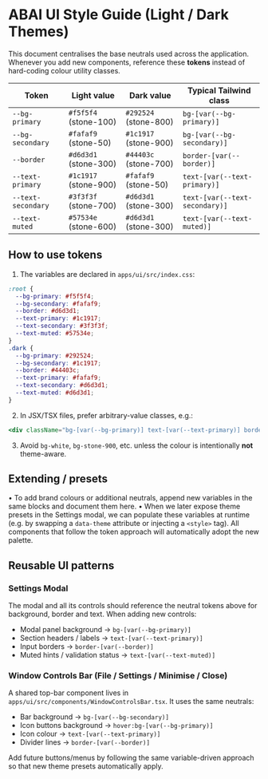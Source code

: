 # ABAI UI Style Guide (Light / Dark Themes)

This document centralises the base neutrals used across the application. Whenever you add new components, reference these **tokens** instead of hard-coding colour utility classes.

| Token              | Light value           | Dark value            | Typical Tailwind class         |
| ------------------ | --------------------- | --------------------- | ------------------------------ |
| `--bg-primary`     | `#f5f5f4` (stone-100) | `#292524` (stone-800) | `bg-[var(--bg-primary)]`       |
| `--bg-secondary`   | `#fafaf9` (stone-50)  | `#1c1917` (stone-900) | `bg-[var(--bg-secondary)]`     |
| `--border`         | `#d6d3d1` (stone-300) | `#44403c` (stone-700) | `border-[var(--border)]`       |
| `--text-primary`   | `#1c1917` (stone-900) | `#fafaf9` (stone-50)  | `text-[var(--text-primary)]`   |
| `--text-secondary` | `#3f3f3f` (stone-700) | `#d6d3d1` (stone-300) | `text-[var(--text-secondary)]` |
| `--text-muted`     | `#57534e` (stone-600) | `#d6d3d1` (stone-300) | `text-[var(--text-muted)]`     |

## How to use tokens

1. The variables are declared in `apps/ui/src/index.css`:

```css
:root {
  --bg-primary: #f5f5f4;
  --bg-secondary: #fafaf9;
  --border: #d6d3d1;
  --text-primary: #1c1917;
  --text-secondary: #3f3f3f;
  --text-muted: #57534e;
}
.dark {
  --bg-primary: #292524;
  --bg-secondary: #1c1917;
  --border: #44403c;
  --text-primary: #fafaf9;
  --text-secondary: #d6d3d1;
  --text-muted: #d6d3d1;
}
```

2. In JSX/TSX files, prefer arbitrary-value classes, e.g.:

```jsx
<div className="bg-[var(--bg-primary)] text-[var(--text-primary)] border border-[var(--border)]" />
```

3. Avoid `bg-white`, `bg-stone-900`, etc. unless the colour is intentionally **not** theme-aware.

## Extending / presets

• To add brand colours or additional neutrals, append new variables in the same blocks and document them here.
• When we later expose theme presets in the Settings modal, we can populate these variables at runtime (e.g. by swapping a `data-theme` attribute or injecting a `<style>` tag). All components that follow the token approach will automatically adopt the new palette.

## Reusable UI patterns

### Settings Modal

The modal and all its controls should reference the neutral tokens above for background, border and text. When adding new controls:

- Modal panel background → `bg-[var(--bg-primary)]`
- Section headers / labels → `text-[var(--text-primary)]`
- Input borders → `border-[var(--border)]`
- Muted hints / validation status → `text-[var(--text-muted)]`

### Window Controls Bar (File / Settings / Minimise / Close)

A shared top-bar component lives in `apps/ui/src/components/WindowControlsBar.tsx`. It uses the same neutrals:

- Bar background → `bg-[var(--bg-secondary)]`
- Icon buttons background → `hover:bg-[var(--bg-primary)]`
- Icon colour → `text-[var(--text-primary)]`
- Divider lines → `border-[var(--border)]`

Add future buttons/menus by following the same variable-driven approach so that new theme presets automatically apply.
